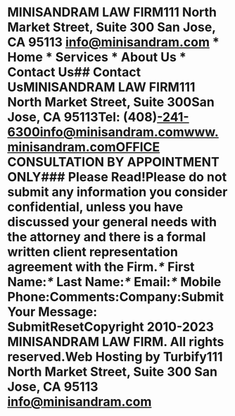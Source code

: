 # MINISANDRAM LAW FIRM111 North Market Street,   Suite 300  San Jose, CA 95113  info@minisandram.com  * Home  * Services  * About Us  * Contact Us## Contact UsMINISANDRAM LAW FIRM111 North Market Street, Suite 300San Jose, CA 95113Tel: (408)-241-6300info@minisandram.comwww.minisandram.comOFFICE CONSULTATION BY APPOINTMENT ONLY### Please Read!Please do not submit any information you consider confidential, unless you have discussed your general needs with the attorney and there is a formal written client representation agreement with the Firm._*_ First Name:_*_ Last Name:_*_ Email:_*_ Mobile Phone:Comments:Company:Submit Your Message: SubmitResetCopyright 2010-2023 MINISANDRAM LAW FIRM. All rights reserved.Web Hosting by Turbify111 North Market Street,   Suite 300  San Jose, CA 95113  info@minisandram.com